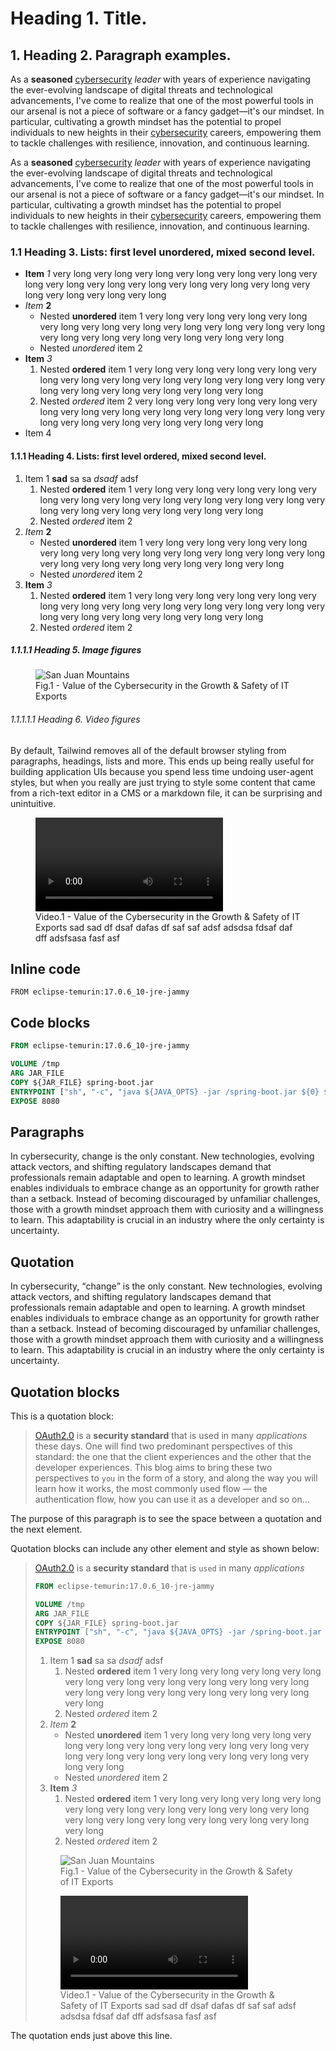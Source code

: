 # Heading 1. Title.

## 1. Heading 2. Paragraph examples.

As a **seasoned** [cybersecurity](https://en.wikipedia.org/wiki/Computer_security "Computer Security") _leader_ with years of experience navigating the ever-evolving landscape of digital
threats and technological advancements, I've come to realize that one of the most powerful tools in our arsenal is not a
piece of software or a fancy gadget—it's our mindset. In particular, cultivating a growth mindset has the potential to
propel individuals to new heights in their [cybersecurity](https://en.wikipedia.org/wiki/Computer_security "Computer Security") careers, empowering them to tackle challenges with resilience,
innovation, and continuous learning.

As a **seasoned** [cybersecurity](https://en.wikipedia.org/wiki/Computer_security "Computer Security") _leader_ with years of experience navigating the ever-evolving landscape of digital
threats and technological advancements, I've come to realize that one of the most powerful tools in our arsenal is not a
piece of software or a fancy gadget—it's our mindset. In particular, cultivating a growth mindset has the potential to
propel individuals to new heights in their [cybersecurity](https://en.wikipedia.org/wiki/Computer_security "Computer Security") careers, empowering them to tackle challenges with resilience,
innovation, and continuous learning.

### 1.1 Heading 3. Lists: first level unordered, mixed second level.

- **Item** _1_ very long very long very long very long very long very long very long very long very long very long very
  long very long very long very long very long very long very long
- _Item_ **2**
  - Nested **unordered** item 1 very long very long very long very long very long very long very long very long very
    long very long very long very long very long very long very long very long very long
  - Nested _unordered_ item 2
- **Item** _3_
  1. Nested **ordered** item 1 very long very long very long very long very long very long very long very long very
     long very long very long very long very long very long very long very long very long
  2. Nested _ordered_ item 2 very long very long very long very long very long very long very long very long very long
     very long very long very long very long very long very long very long very long
- Item 4

#### 1.1.1 Heading 4. Lists: first level ordered, mixed second level.

1. Item 1 **sad** sa sa _dsadf_ adsf
   1. Nested **ordered** item 1 very long very long very long very long very long very long very long very long very
      long very long very long very long very long very long very long very long very long
   2. Nested _ordered_ item 2
2. _Item_ **2**
   - Nested **unordered** item 1 very long very long very long very long very long very long very long very long very
     long very long very long very long very long very long very long very long very long
   - Nested _unordered_ item 2
3. **Item** _3_
   1. Nested **ordered** item 1 very long very long very long very long very long very long very long very long very
      long very long very long very long very long very long very long very long very long
   2. Nested _ordered_ item 2

##### 1.1.1.1 Heading 5. Image figures

<figure>
    <img src="/article/demo/images/featured-post.png" alt="San Juan Mountains">
    <figcaption>Fig.1 - Value of the Cybersecurity in the Growth & Safety of IT Exports</figcaption>
</figure>

###### 1.1.1.1.1 Heading 6. Video figures

By default, Tailwind removes all of the default browser styling from paragraphs, headings, lists and more. This ends up being really useful for building application UIs because you spend less time undoing user-agent styles, but when you really are just trying to style some content that came from a rich-text editor in a CMS or a markdown file, it can be surprising and unintuitive.

<figure>
    <video src="https://convertiaback.com/wp-content/uploads/2024/10/home-casos-exito.mp4"></video>
    <figcaption>Video.1 - Value of the Cybersecurity in the Growth & Safety of IT Exports sad sad df dsaf dafas df saf saf adsf adsdsa fdsaf daf dff adsfsasa fasf asf</figcaption>
</figure>

## Inline code

`FROM eclipse-temurin:17.0.6_10-jre-jammy`

## Code blocks

```dockerfile
FROM eclipse-temurin:17.0.6_10-jre-jammy

VOLUME /tmp
ARG JAR_FILE
COPY ${JAR_FILE} spring-boot.jar
ENTRYPOINT ["sh", "-c", "java ${JAVA_OPTS} -jar /spring-boot.jar ${0} ${@}"]
EXPOSE 8080
```

## Paragraphs

In cybersecurity, change is the only constant. New technologies, evolving attack vectors, and shifting regulatory
landscapes demand that professionals remain adaptable and open to learning. A growth mindset enables individuals to
embrace change as an opportunity for growth rather than a setback. Instead of becoming discouraged by unfamiliar
challenges, those with a growth mindset approach them with curiosity and a willingness to learn. This adaptability is
crucial in an industry where the only certainty is uncertainty.

## Quotation

In cybersecurity, <q openingSymbol="«" closingSymbol="»">change</q> is the only constant. New technologies, evolving attack vectors, and shifting regulatory
landscapes demand that professionals remain adaptable and open to learning. A growth mindset enables individuals to
embrace change as an opportunity for growth rather than a setback. Instead of becoming discouraged by unfamiliar
challenges, those with a growth mindset approach them with curiosity and a willingness to learn. This adaptability is
crucial in an industry where the only certainty is uncertainty.

## Quotation blocks

This is a quotation block:

> [OAuth2.0](https://en.wikipedia.org/wiki/OAuth) is a **security standard** that is used in many _applications_ these days. One will find two predominant perspectives
> of this standard: the one that the client experiences and the other that the developer experiences. This blog aims to
> bring these two perspectives to `you` in the form of a story, and along the way you will learn how it works, the most
> commonly used flow — the authentication flow, how you can use it as a developer and so on…

The purpose of this paragraph is to see the space between a quotation and the next element.

Quotation blocks can include any other element and style as shown below:

> [OAuth2.0](https://en.wikipedia.org/wiki/OAuth) is a **security standard** that is `used` in many _applications_
>
> ```dockerfile
> FROM eclipse-temurin:17.0.6_10-jre-jammy
>
> VOLUME /tmp
> ARG JAR_FILE
> COPY ${JAR_FILE} spring-boot.jar
> ENTRYPOINT ["sh", "-c", "java ${JAVA_OPTS} -jar /spring-boot.jar ${0} ${@}"]
> EXPOSE 8080
> ```
>
> 1.  Item 1 **sad** sa sa _dsadf_ adsf
>     1.  Nested **ordered** item 1 very long very long very long very long very long very long very long very long very
>         long very long very long very long very long very long very long very long very long
>     2.  Nested _ordered_ item 2
> 2.  _Item_ **2**
>     - Nested **unordered** item 1 very long very long very long very long very long very long very long very long very
>       long very long very long very long very long very long very long very long very long
>     - Nested _unordered_ item 2
> 3.  **Item** _3_
>     1.  Nested **ordered** item 1 very long very long very long very long very long very long very long very long very
>         long very long very long very long very long very long very long very long very long
>     2.  Nested _ordered_ item 2
>
> <figure>
>    <img src="/article/demo/images/featured-post.png" alt="San Juan Mountains">
>    <figcaption>Fig.1 - Value of the Cybersecurity in the Growth & Safety of IT Exports</figcaption>
> </figure>
> <figure>
>    <video src="https://convertiaback.com/wp-content/uploads/2024/10/home-casos-exito.mp4"></video>
>    <figcaption>Video.1 - Value of the Cybersecurity in the Growth & Safety of IT Exports sad sad df dsaf dafas df saf saf adsf adsdsa fdsaf daf dff adsfsasa fasf asf</figcaption>
> </figure>

The quotation ends just above this line.
